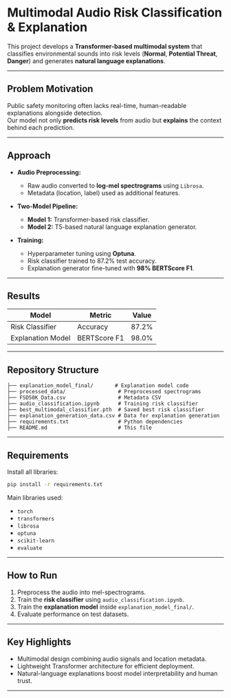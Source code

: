 # Multimodal Audio Risk Classification & Explanation

This project develops a **Transformer-based multimodal system** that classifies environmental sounds into risk levels (**Normal**, **Potential Threat**, **Danger**) and generates **natural language explanations**.

---

## Problem Motivation
Public safety monitoring often lacks real-time, human-readable explanations alongside detection.  
Our model not only **predicts risk levels** from audio but **explains** the context behind each prediction.

---

## Approach
- **Audio Preprocessing:**  
  - Raw audio converted to **log-mel spectrograms** using `Librosa`.
  - Metadata (location, label) used as additional features.

- **Two-Model Pipeline:**  
  - **Model 1:** Transformer-based risk classifier.  
  - **Model 2:** T5-based natural language explanation generator.

- **Training:**  
  - Hyperparameter tuning using **Optuna**.  
  - Risk classifier trained to 87.2% test accuracy.  
  - Explanation generator fine-tuned with **98% BERTScore F1**.

---

## Results
| Model              | Metric        | Value  |
|--------------------|---------------|--------|
| Risk Classifier    | Accuracy      | 87.2%  |
| Explanation Model  | BERTScore F1   | 98.0%  |

---

## Repository Structure
```
├── explanation_model_final/       # Explanation model code
├── processed_data/                 # Preprocessed spectrograms
├── FSD50K_Data.csv                 # Metadata CSV
├── audio_classification.ipynb      # Training risk classifier
├── best_multimodal_classifier.pth  # Saved best risk classifier
├── explanation_generation_data.csv # Data for explanation generation
├── requirements.txt                # Python dependencies
├── README.md                       # This file
```

---

## Requirements
Install all libraries:
```bash
pip install -r requirements.txt
```

Main libraries used:
- `torch`
- `transformers`
- `librosa`
- `optuna`
- `scikit-learn`
- `evaluate`

---

## How to Run
1. Preprocess the audio into mel-spectrograms.
2. Train the **risk classifier** using `audio_classification.ipynb`.
3. Train the **explanation model** inside `explanation_model_final/`.
4. Evaluate performance on test datasets.

---

## Key Highlights
- Multimodal design combining audio signals and location metadata.
- Lightweight Transformer architecture for efficient deployment.
- Natural-language explanations boost model interpretability and human trust.

---

